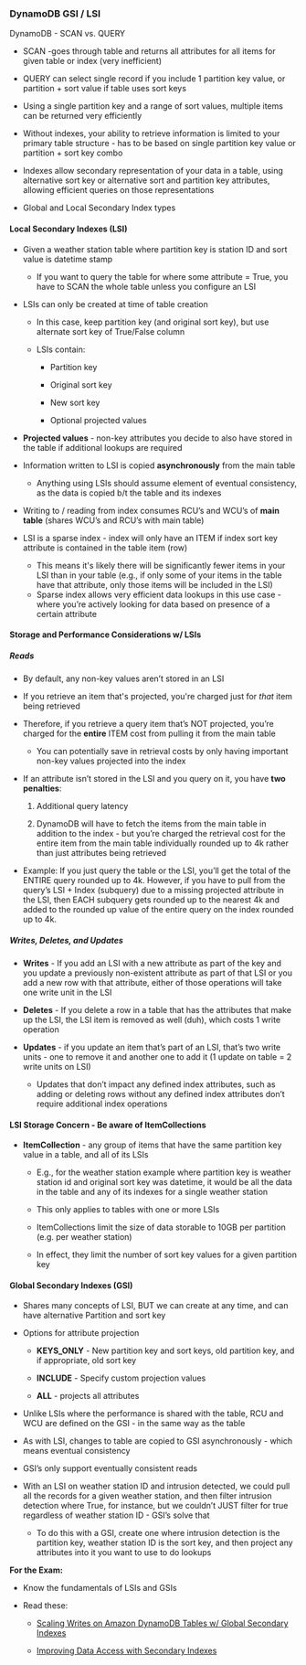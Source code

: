 ### DynamoDB GSI / LSI

DynamoDB - SCAN vs. QUERY

* SCAN -goes through table and returns all attributes for all items for given table or index (very inefficient)

* QUERY can select single record if you include 1 partition key value, or partition + sort value if table uses sort keys

* Using a single partition key and a range of sort values, multiple items can be returned very efficiently

* Without indexes, your ability to retrieve information is limited to your primary table structure - has to be based on single partition key value or partition + sort key combo

* Indexes allow secondary representation of your data in a table, using alternative sort key or alternative sort and partition key attributes, allowing efficient queries on those representations

* Global and Local Secondary Index types

#### Local Secondary Indexes (LSI)

* Given a weather station table where partition key is station ID and sort value is datetime stamp

    * If you want to query the table for where some attribute = True, you have to SCAN the whole table unless you configure an LSI

* LSIs can only be created at time of table creation

    * In this case, keep partition key (and original sort key), but use alternate sort key of True/False column

    * LSIs contain:

        * Partition key

        * Original sort key

        * New sort key

        * Optional projected values

* **Projected values** - non-key attributes you decide to also have stored in the table if additional lookups are required

* Information written to LSI is copied **asynchronously** from the main table

  * Anything using LSIs should assume element of eventual consistency, as the data is copied b/t the table and its indexes

* Writing to / reading from index consumes RCU’s and WCU’s of **main table** (shares WCU’s and RCU’s with main table)

* LSI is a sparse index - index will only have an ITEM if index sort key attribute is contained in the table item (row)

    * This means it's likely there will be significantly fewer items in your LSI than in your table (e.g., if only some of your items in the table have that attribute, only those items will be included in the LSI)
    * Sparse index allows very efficient data lookups in this use case - where you’re actively looking for data based on presence of a certain attribute

#### Storage and Performance Considerations w/ LSIs

##### Reads

* By default, any non-key values aren’t stored in an LSI


* If you retrieve an item that's projected, you're charged just for *that* item being retrieved
* Therefore, if you retrieve a query item that’s NOT projected, you’re charged for the **entire** ITEM cost from pulling it from the main table

  * You can potentially save in retrieval costs by only having important non-key values projected into the index

* If an attribute isn’t stored in the LSI and you query on it, you have **two penalties**:

    1.  Additional query latency

    2.  DynamoDB will have to fetch the items from the main table in addition to the index - but you’re charged the retrieval cost for the entire item from the main table individually rounded up to 4k rather than just attributes being retrieved

* Example:  If you just query the table or the LSI, you’ll get the total of the ENTIRE query rounded up to 4k.  However, if you have to pull from the query’s LSI + Index (subquery) due to a missing projected attribute in the LSI, then EACH subquery gets rounded up to the nearest 4k and added to the rounded up value of the entire query on the index rounded up to 4k.

##### Writes, Deletes, and Updates

* **Writes** - If you add an LSI with a new attribute as part of the key and you update a previously non-existent attribute as part of that LSI or you add a new row with that attribute, either of those operations will take one write unit in the LSI

* **Deletes** - If you delete a row in a table that has the attributes that make up the LSI, the LSI item is removed as well (duh), which costs 1 write operation

* **Updates** - if you update an item that’s part of an LSI, that’s two write units - one to remove it and another one to add it (1 update on table = 2 write units on LSI)

    * Updates that don’t impact any defined index attributes, such as adding or deleting rows without any defined index attributes don’t require additional index operations

#### LSI Storage Concern - Be aware of ItemCollections

* **ItemCollection** - any group of items that have the same partition key value in a table, and all of its LSIs

    * E.g., for the weather station example where partition key is weather station id and original sort key was datetime, it would be all the data in the table and any of its indexes for a single weather station

    * This only applies to tables with one or more LSIs

    * ItemCollections limit the size of data storable to 10GB per partition (e.g. per weather station)

    * In effect, they limit the number of sort key values for a given partition key

#### Global Secondary Indexes (GSI)

* Shares many concepts of LSI, BUT we can create at any time, and can have alternative Partition and sort key

* Options for attribute projection

    * **KEYS_ONLY** - New partition key and sort keys, old partition key, and if appropriate, old sort key

    * **INCLUDE** - Specify custom projection values

    * **ALL** - projects all attributes

* Unlike LSIs where the performance is shared with the table, RCU and WCU are defined on the GSI - in the same way as the table

* As with LSI, changes to table are copied to GSI asynchronously - which means eventual consistency

* GSI’s only support eventually consistent reads

* With an LSI on weather station ID and intrusion detected, we could pull all the records for a given weather station, and then filter intrusion detection where True, for instance, but we couldn’t JUST filter for true regardless of weather station ID - GSI’s solve that

    * To do this with a GSI, create one where intrusion detection is the partition key, weather station ID is the sort key, and then project any attributes into it you want to use to do lookups

**For the Exam:**

* Know the fundamentals of LSIs and GSIs

* Read these:

    * [Scaling Writes on Amazon DynamoDB Tables w/ Global Secondary Indexes](https://aws.amazon.com/blogs/big-data/scaling-writes-on-amazon-dynamodb-tables-with-global-secondary-indexes/)

    * [Improving Data Access with Secondary Indexes](http://docs.aws.amazon.com/amazondynamodb/latest/developerguide/SecondaryIndexes.html)
